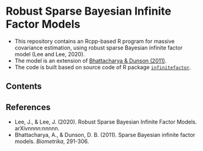 # Robust Sparse Bayesian Infinite Factor Models
* This repository contains an Rcpp-based R program for massive covariance estimation, using robust sparse Bayesian infinite factor model (Lee and Lee, 2020).
* The model is an extension of [Bhattacharya & Dunson (2011)](https://www.ncbi.nlm.nih.gov/pmc/articles/PMC3419391/).
* The code is built based on source code of R package [`infinitefactor`](https://rdrr.io/github/poworoznek/infinitefactor/).

## Contents

## References
* Lee, J., & Lee, J. (2020). Robust Sparse Bayesian Infinite Factor Models. arXivnnnn:nnnnn.
* Bhattacharya, A., & Dunson, D. B. (2011). Sparse Bayesian infinite factor models. *Biometrika*, 291-306.
